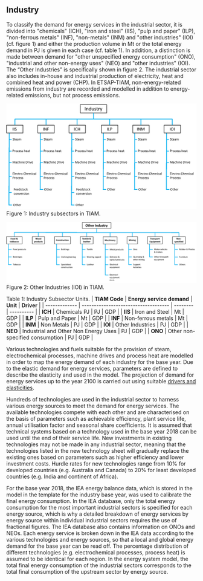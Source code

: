 ## Industry

To classify the demand for energy services in the industrial sector, it is divided into "chemicals" (ICH), "iron and steel" (IIS), "pulp and paper" (ILP), "non-ferrous metals" (INF), "non-metals" (INM) and "other industries" (IOI) (cf. figure 1) and either the production volume in Mt or the total energy demand in PJ is given in each case (cf. table 1). In addition, a distinction is made between demand for "other unspecified energy consumption" (ONO), "industrial and other non-energy uses" (NEO) and "other industries" (IOI). The “Other Industries” is specifically shown in figure 2.
The industrial sector also includes in-house and industrial production of electricity, heat and combined heat and power (CHP). In ETSAP-TIAM, non-energy-related emissions from industry are recorded and modelled in addition to energy-related emissions, but not process emissions.

![Industry Subsectors](./figs/industry_branches.png) 
Figure 1: Industry subsectors in TIAM.

![Other Industries](./figs/other_industries.png) 
Figure 2: Other Industries (IOI) in TIAM.

Table 1: Industry Subsector Units.
| **TIAM Code** | **Energy service demand**            | **Unit** | **Driver** |
| ------------- | ------------------------------------ | -------- | ---------- |
| **ICH**       | Chemicals PJ                         | PJ       | GDP        |
| **IIS**       | Iron and Steel                       | Mt       | GDP        |
| **ILP**       | Pulp and Paper                       | Mt       | GDP        |
| **INF**       | Non-ferrous metals                   | Mt       | GDP        |
| **INM**       | Non Metals                           | PJ       | GDP        |
| **IOI**       | Other Industries                     | PJ       | GDP        |
| **NEO**       | Industrial and Other Non Energy Uses | PJ       | GDP        |
| **ONO**       | Other non-specified consumption      | PJ       | GDP        |

Various technologies and fuels suitable for the provision of steam, electrochemical processes, machine drives and process heat are modelled in order to map the energy demand of each industry for the base year. Due to the elastic demand for energy services, parameters are defined to describe the elasticity and used in the model. The projection of demand for energy services up to the year 2100 is carried out using suitable [drivers and elasticities](../regional_coverage/demand-projection.md).

Hundreds of technologies are used in the industrial sector to harness various energy sources to meet the demand for energy services. The available technologies compete with each other and are characterised on the basis of parameters such as achievable efficiency, plant service life, annual utilisation factor and seasonal share coefficients. It is assumed that technical systems based on a technology used in the base year 2018 can be used until the end of their service life. New investments in existing technologies may not be made in any industrial sector, meaning that the technologies listed in the new technology sheet will gradually replace the existing ones based on parameters such as higher efficiency and lower investment costs. Hurdle rates for new technologies range from 10% for developed countries (e.g. Australia and Canada) to 20% for least developed countries (e.g. India and continent of Africa).

For the base year 2018, the IEA energy balance data, which is stored in the model in the template for the industry base year, was used to calibrate the final energy consumption. In the IEA database, only the total energy consumption for the most important industrial sectors is specified for each energy source, which is why a detailed breakdown of energy services by energy source within individual industrial sectors requires the use of fractional figures. The IEA database also contains information on ONOs and NEOs. Each energy service is broken down in the IEA data according to the various technologies and energy sources, so that a local and global energy demand for the base year can be read off. The percentage distribution of different technologies (e.g. electrochemical processes, process heat) is assumed to be identical for each region. In the energy system model, the total final energy consumption of the industrial sectors corresponds to the total final consumption of the upstream sector by energy source.

